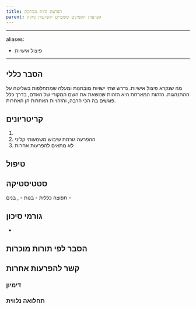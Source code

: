 ```yaml
---
title: הפרעת זהות מנותקת
parent: הפרעות תסמינים סומטיים והפרעות ניתוק
---
```


---
aliases:
  - פיצול אישיות
---
## הסבר כללי 
מה שנקרא פיצול אישיות. נדרש שתי ישויות מובחנות ומעלה שמתחלפות בשליטה על ההתנהגות.
הזהות המארחת היא הזהות שנושאת את השם המקורי של האדם, בדרך כלל פוגשים בה הכי הרבה, והזהויות האחרות הן האחרות.

## קריטריונים
1. 
2. ההפרעה גורמת שיבוש משמעותי קליני
3. לא מתאים להפרעות אחרות
## טיפול

## סטטיסטיקה
תפוצה כללית - 
בנות - , בנים - 
## גורמי סיכון
* 
## הסבר לפי תורות מוכרות


## קשר להפרעות אחרות

### דימיון
### תחלואה נלווית
